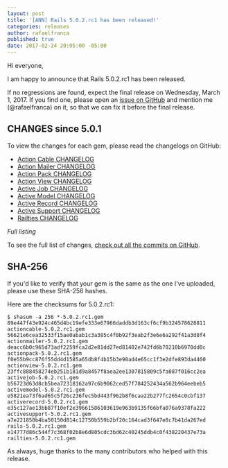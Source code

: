 ```yaml
---
layout: post
title: '[ANN] Rails 5.0.2.rc1 has been released!'
categories: releases
author: rafaelfranca
published: true
date: 2017-02-24 20:05:00 -05:00
---
```


Hi everyone,

I am happy to announce that Rails 5.0.2.rc1 has been released.

If no regressions are found, expect the final release on Wednesday, March 1, 2017.
If you find one, please open an [issue on GitHub](https://github.com/rails/rails/issues/new)
and mention me (@rafaelfranca) on it, so that we can fix it before the final release.

## CHANGES since 5.0.1

To view the changes for each gem, please read the changelogs on GitHub:

* [Action Cable CHANGELOG](https://github.com/rails/rails/blob/v5.0.2.rc1/actioncable/CHANGELOG.md)
* [Action Mailer CHANGELOG](https://github.com/rails/rails/blob/v5.0.2.rc1/actionmailer/CHANGELOG.md)
* [Action Pack CHANGELOG](https://github.com/rails/rails/blob/v5.0.2.rc1/actionpack/CHANGELOG.md)
* [Action View CHANGELOG](https://github.com/rails/rails/blob/v5.0.2.rc1/actionview/CHANGELOG.md)
* [Active Job CHANGELOG](https://github.com/rails/rails/blob/v5.0.2.rc1/activejob/CHANGELOG.md)
* [Active Model CHANGELOG](https://github.com/rails/rails/blob/v5.0.2.rc1/activemodel/CHANGELOG.md)
* [Active Record CHANGELOG](https://github.com/rails/rails/blob/v5.0.2.rc1/activerecord/CHANGELOG.md)
* [Active Support CHANGELOG](https://github.com/rails/rails/blob/v5.0.2.rc1/activesupport/CHANGELOG.md)
* [Railties CHANGELOG](https://github.com/rails/rails/blob/v5.0.2.rc1/railties/CHANGELOG.md)

*Full listing*

To see the full list of changes, [check out all the commits on
GitHub](https://github.com/rails/rails/compare/v5.0.1...v5.0.2.rc1).

## SHA-256

If you'd like to verify that your gem is the same as the one I've uploaded,
please use these SHA-256 hashes.

Here are the checksums for 5.0.2.rc1:

```
$ shasum -a 256 *-5.0.2.rc1.gem
89e447f43e924c465d4bc19efe333e67966daddb3d163cf6cf9b324578628811  actioncable-5.0.2.rc1.gem
56621e6cea32533f15ae0abab1c3a385c4f0b92f3eab2f3e6e6a292f41a3d8f4  actionmailer-5.0.2.rc1.gem
deacc6b0c965d73adf2259fca2d2e81dd27ed81402e742fd6b70210b6970dd0c  actionpack-5.0.2.rc1.gem
f0e55b9cc876f55dd4d1585a65db8f4b15b3e90ad4e65cc1f3e2dfe893da4460  actionview-5.0.2.rc1.gem
23ffc888458274eb251b181d9a8457f8aea2ee1307815809c5fa087f016cc2ea  activejob-5.0.2.rc1.gem
b56723d63d8cb5bea72318162a97c6b9062ced57f784252434a562b964eebeb5  activemodel-5.0.2.rc1.gem
e5821ea73f6ad65c5f26c236fec5bd443f962b8f6caa22b277fc2654c0cbf137  activerecord-5.0.2.rc1.gem
e35c127ae13bb87f10ef2e39661586103619e963b9135f66bfa076a9378fa222  activesupport-5.0.2.rc1.gem
a7e221850b4ba50150d814c12750b559b2bf20c164cad3f647e8c7b41da267ed  rails-5.0.2.rc1.gem
e14777d86c544f7c368f02b8e6d805cdc3bd62c40245ddb4c0f438220437e73a  railties-5.0.2.rc1.gem

```

As always, huge thanks to the many contributors who helped with this release.
